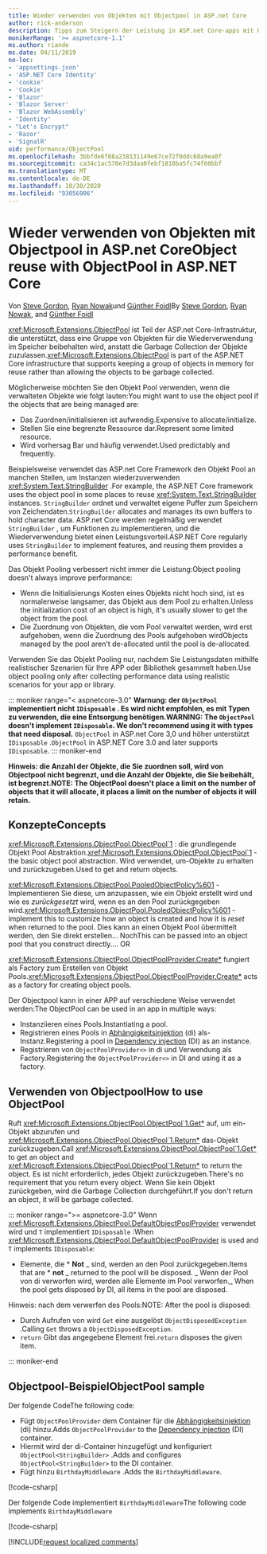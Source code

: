 ```yaml
---
title: Wieder verwenden von Objekten mit Objectpool in ASP.net Core
author: rick-anderson
description: Tipps zum Steigern der Leistung in ASP.net Core-apps mit Objectpool.
monikerRange: '>= aspnetcore-1.1'
ms.author: riande
ms.date: 04/11/2019
no-loc:
- 'appsettings.json'
- 'ASP.NET Core Identity'
- 'cookie'
- 'Cookie'
- 'Blazor'
- 'Blazor Server'
- 'Blazor WebAssembly'
- 'Identity'
- "Let's Encrypt"
- 'Razor'
- 'SignalR'
uid: performance/ObjectPool
ms.openlocfilehash: 3bbfde6f68a238131149e67ce72f0ddc68a9ea0f
ms.sourcegitcommit: ca34c1ac578e7d3daa0febf1810ba5fc74f60bbf
ms.translationtype: MT
ms.contentlocale: de-DE
ms.lasthandoff: 10/30/2020
ms.locfileid: "93056906"
---
```

# <a name="object-reuse-with-objectpool-in-aspnet-core"></a><span data-ttu-id="cd438-103">Wieder verwenden von Objekten mit Objectpool in ASP.net Core</span><span class="sxs-lookup"><span data-stu-id="cd438-103">Object reuse with ObjectPool in ASP.NET Core</span></span>

<span data-ttu-id="cd438-104">Von [Steve Gordon](https://twitter.com/stevejgordon), [Ryan Nowak](https://github.com/rynowak)und [Günther Foidl](https://github.com/gfoidl)</span><span class="sxs-lookup"><span data-stu-id="cd438-104">By [Steve Gordon](https://twitter.com/stevejgordon), [Ryan Nowak](https://github.com/rynowak), and [Günther Foidl](https://github.com/gfoidl)</span></span>

<span data-ttu-id="cd438-105"><xref:Microsoft.Extensions.ObjectPool> ist Teil der ASP.net Core-Infrastruktur, die unterstützt, dass eine Gruppe von Objekten für die Wiederverwendung im Speicher beibehalten wird, anstatt die Garbage Collection der Objekte zuzulassen.</span><span class="sxs-lookup"><span data-stu-id="cd438-105"><xref:Microsoft.Extensions.ObjectPool> is part of the ASP.NET Core infrastructure that supports keeping a group of objects in memory for reuse rather than allowing the objects to be garbage collected.</span></span>

<span data-ttu-id="cd438-106">Möglicherweise möchten Sie den Objekt Pool verwenden, wenn die verwalteten Objekte wie folgt lauten:</span><span class="sxs-lookup"><span data-stu-id="cd438-106">You might want to use the object pool if the objects that are being managed are:</span></span>

- <span data-ttu-id="cd438-107">Das Zuordnen/initialisieren ist aufwendig.</span><span class="sxs-lookup"><span data-stu-id="cd438-107">Expensive to allocate/initialize.</span></span>
- <span data-ttu-id="cd438-108">Stellen Sie eine begrenzte Ressource dar.</span><span class="sxs-lookup"><span data-stu-id="cd438-108">Represent some limited resource.</span></span>
- <span data-ttu-id="cd438-109">Wird vorhersag Bar und häufig verwendet.</span><span class="sxs-lookup"><span data-stu-id="cd438-109">Used predictably and frequently.</span></span>

<span data-ttu-id="cd438-110">Beispielsweise verwendet das ASP.net Core Framework den Objekt Pool an manchen Stellen, um Instanzen wiederzuverwenden <xref:System.Text.StringBuilder> .</span><span class="sxs-lookup"><span data-stu-id="cd438-110">For example, the ASP.NET Core framework uses the object pool in some places to reuse <xref:System.Text.StringBuilder> instances.</span></span> <span data-ttu-id="cd438-111">`StringBuilder` ordnet und verwaltet eigene Puffer zum Speichern von Zeichendaten.</span><span class="sxs-lookup"><span data-stu-id="cd438-111">`StringBuilder` allocates and manages its own buffers to hold character data.</span></span> <span data-ttu-id="cd438-112">ASP.net Core werden regelmäßig verwendet `StringBuilder` , um Funktionen zu implementieren, und die Wiederverwendung bietet einen Leistungsvorteil.</span><span class="sxs-lookup"><span data-stu-id="cd438-112">ASP.NET Core regularly uses `StringBuilder` to implement features, and reusing them provides a performance benefit.</span></span>

<span data-ttu-id="cd438-113">Das Objekt Pooling verbessert nicht immer die Leistung:</span><span class="sxs-lookup"><span data-stu-id="cd438-113">Object pooling doesn't always improve performance:</span></span>

- <span data-ttu-id="cd438-114">Wenn die Initialisierungs Kosten eines Objekts nicht hoch sind, ist es normalerweise langsamer, das Objekt aus dem Pool zu erhalten.</span><span class="sxs-lookup"><span data-stu-id="cd438-114">Unless the initialization cost of an object is high, it's usually slower to get the object from the pool.</span></span>
- <span data-ttu-id="cd438-115">Die Zuordnung von Objekten, die vom Pool verwaltet werden, wird erst aufgehoben, wenn die Zuordnung des Pools aufgehoben wird</span><span class="sxs-lookup"><span data-stu-id="cd438-115">Objects managed by the pool aren't de-allocated until the pool is de-allocated.</span></span>

<span data-ttu-id="cd438-116">Verwenden Sie das Objekt Pooling nur, nachdem Sie Leistungsdaten mithilfe realistischer Szenarien für Ihre APP oder Bibliothek gesammelt haben.</span><span class="sxs-lookup"><span data-stu-id="cd438-116">Use object pooling only after collecting performance data using realistic scenarios for your app or library.</span></span>

::: moniker range="< aspnetcore-3.0"
<span data-ttu-id="cd438-117">**Warnung: der `ObjectPool` implementiert nicht `IDisposable` . Es wird nicht empfohlen, es mit Typen zu verwenden, die eine Entsorgung benötigen.**</span><span class="sxs-lookup"><span data-stu-id="cd438-117">**WARNING: The `ObjectPool` doesn't implement `IDisposable`. We don't recommend using it with types that need disposal.**</span></span> <span data-ttu-id="cd438-118">`ObjectPool` in ASP.net Core 3,0 und höher unterstützt `IDisposable` .</span><span class="sxs-lookup"><span data-stu-id="cd438-118">`ObjectPool` in ASP.NET Core 3.0 and later supports `IDisposable`.</span></span>
::: moniker-end

<span data-ttu-id="cd438-119">**Hinweis: die Anzahl der Objekte, die Sie zuordnen soll, wird von Objectpool nicht begrenzt, und die Anzahl der Objekte, die Sie beibehält, ist begrenzt.**</span><span class="sxs-lookup"><span data-stu-id="cd438-119">**NOTE: The ObjectPool doesn't place a limit on the number of objects that it will allocate, it places a limit on the number of objects it will retain.**</span></span>

## <a name="concepts"></a><span data-ttu-id="cd438-120">Konzepte</span><span class="sxs-lookup"><span data-stu-id="cd438-120">Concepts</span></span>

<span data-ttu-id="cd438-121"><xref:Microsoft.Extensions.ObjectPool.ObjectPool`1> : die grundlegende Objekt Pool Abstraktion.</span><span class="sxs-lookup"><span data-stu-id="cd438-121"><xref:Microsoft.Extensions.ObjectPool.ObjectPool`1> - the basic object pool abstraction.</span></span> <span data-ttu-id="cd438-122">Wird verwendet, um-Objekte zu erhalten und zurückzugeben.</span><span class="sxs-lookup"><span data-stu-id="cd438-122">Used to get and return objects.</span></span>

<span data-ttu-id="cd438-123"><xref:Microsoft.Extensions.ObjectPool.PooledObjectPolicy%601> -Implementieren Sie diese, um anzupassen, wie ein Objekt erstellt wird und wie es *zurückgesetzt* wird, wenn es an den Pool zurückgegeben wird.</span><span class="sxs-lookup"><span data-stu-id="cd438-123"><xref:Microsoft.Extensions.ObjectPool.PooledObjectPolicy%601> - implement this to customize how an object is created and how it is *reset* when returned to the pool.</span></span> <span data-ttu-id="cd438-124">Dies kann an einen Objekt Pool übermittelt werden, den Sie direkt erstellen... Noch</span><span class="sxs-lookup"><span data-stu-id="cd438-124">This can be passed into an object pool that you construct directly.... OR</span></span>

<span data-ttu-id="cd438-125"><xref:Microsoft.Extensions.ObjectPool.ObjectPoolProvider.Create*> fungiert als Factory zum Erstellen von Objekt Pools.</span><span class="sxs-lookup"><span data-stu-id="cd438-125"><xref:Microsoft.Extensions.ObjectPool.ObjectPoolProvider.Create*> acts as a factory for creating object pools.</span></span>
<!-- REview, there is no ObjectPoolProvider<T> -->

<span data-ttu-id="cd438-126">Der Objectpool kann in einer APP auf verschiedene Weise verwendet werden:</span><span class="sxs-lookup"><span data-stu-id="cd438-126">The ObjectPool can be used in an app in multiple ways:</span></span>

* <span data-ttu-id="cd438-127">Instanziieren eines Pools.</span><span class="sxs-lookup"><span data-stu-id="cd438-127">Instantiating a pool.</span></span>
* <span data-ttu-id="cd438-128">Registrieren eines Pools in [Abhängigkeitsinjektion](xref:fundamentals/dependency-injection) (di) als-Instanz.</span><span class="sxs-lookup"><span data-stu-id="cd438-128">Registering a pool in [Dependency injection](xref:fundamentals/dependency-injection) (DI) as an instance.</span></span>
* <span data-ttu-id="cd438-129">Registrieren von `ObjectPoolProvider<>` in di und Verwendung als Factory.</span><span class="sxs-lookup"><span data-stu-id="cd438-129">Registering the `ObjectPoolProvider<>` in DI and using it as a factory.</span></span>

## <a name="how-to-use-objectpool"></a><span data-ttu-id="cd438-130">Verwenden von Objectpool</span><span class="sxs-lookup"><span data-stu-id="cd438-130">How to use ObjectPool</span></span>

<span data-ttu-id="cd438-131">Ruft <xref:Microsoft.Extensions.ObjectPool.ObjectPool`1.Get*> auf, um ein-Objekt abzurufen und <xref:Microsoft.Extensions.ObjectPool.ObjectPool`1.Return*> das-Objekt zurückzugeben.</span><span class="sxs-lookup"><span data-stu-id="cd438-131">Call <xref:Microsoft.Extensions.ObjectPool.ObjectPool`1.Get*> to get an object and <xref:Microsoft.Extensions.ObjectPool.ObjectPool`1.Return*> to return the object.</span></span>  <span data-ttu-id="cd438-132">Es ist nicht erforderlich, jedes Objekt zurückzugeben.</span><span class="sxs-lookup"><span data-stu-id="cd438-132">There's no requirement that you return every object.</span></span> <span data-ttu-id="cd438-133">Wenn Sie kein Objekt zurückgeben, wird die Garbage Collection durchgeführt.</span><span class="sxs-lookup"><span data-stu-id="cd438-133">If you don't return an object, it will be garbage collected.</span></span>

::: moniker range=">= aspnetcore-3.0"
<span data-ttu-id="cd438-134">Wenn <xref:Microsoft.Extensions.ObjectPool.DefaultObjectPoolProvider> verwendet wird und `T` implementiert `IDisposable` :</span><span class="sxs-lookup"><span data-stu-id="cd438-134">When <xref:Microsoft.Extensions.ObjectPool.DefaultObjectPoolProvider> is used and `T` implements `IDisposable`:</span></span>

* <span data-ttu-id="cd438-135">Elemente, die \* **Not** _ sind, werden an den Pool zurückgegeben.</span><span class="sxs-lookup"><span data-stu-id="cd438-135">Items that are \* **not** _ returned to the pool will be disposed.</span></span>
<span data-ttu-id="cd438-136">_ Wenn der Pool von di verworfen wird, werden alle Elemente im Pool verworfen.</span><span class="sxs-lookup"><span data-stu-id="cd438-136">_ When the pool gets disposed by DI, all items in the pool are disposed.</span></span>

<span data-ttu-id="cd438-137">Hinweis: nach dem verwerfen des Pools:</span><span class="sxs-lookup"><span data-stu-id="cd438-137">NOTE: After the pool is disposed:</span></span>

* <span data-ttu-id="cd438-138">Durch Aufrufen von wird `Get` eine ausgelöst `ObjectDisposedException` .</span><span class="sxs-lookup"><span data-stu-id="cd438-138">Calling `Get` throws a `ObjectDisposedException`.</span></span>
* <span data-ttu-id="cd438-139">`return` Gibt das angegebene Element frei.</span><span class="sxs-lookup"><span data-stu-id="cd438-139">`return` disposes the given item.</span></span>

::: moniker-end

## <a name="objectpool-sample"></a><span data-ttu-id="cd438-140">Objectpool-Beispiel</span><span class="sxs-lookup"><span data-stu-id="cd438-140">ObjectPool sample</span></span>

<span data-ttu-id="cd438-141">Der folgende Code</span><span class="sxs-lookup"><span data-stu-id="cd438-141">The following code:</span></span>

* <span data-ttu-id="cd438-142">Fügt `ObjectPoolProvider` dem Container für die [Abhängigkeitsinjektion](xref:fundamentals/dependency-injection) (di) hinzu.</span><span class="sxs-lookup"><span data-stu-id="cd438-142">Adds `ObjectPoolProvider` to the [Dependency injection](xref:fundamentals/dependency-injection) (DI) container.</span></span>
* <span data-ttu-id="cd438-143">Hiermit wird der di-Container hinzugefügt und konfiguriert `ObjectPool<StringBuilder>` .</span><span class="sxs-lookup"><span data-stu-id="cd438-143">Adds and configures `ObjectPool<StringBuilder>` to the DI container.</span></span>
* <span data-ttu-id="cd438-144">Fügt hinzu `BirthdayMiddleware` .</span><span class="sxs-lookup"><span data-stu-id="cd438-144">Adds the `BirthdayMiddleware`.</span></span>

[!code-csharp[](ObjectPool/ObjectPoolSample/Startup.cs?name=snippet)]

<span data-ttu-id="cd438-145">Der folgende Code implementiert `BirthdayMiddleware`</span><span class="sxs-lookup"><span data-stu-id="cd438-145">The following code implements `BirthdayMiddleware`</span></span>

[!code-csharp[](ObjectPool/ObjectPoolSample/BirthdayMiddleware.cs?name=snippet)]

[!INCLUDE[request localized comments](~/includes/code-comments-loc.md)]
